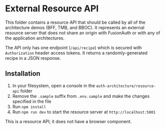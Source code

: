 # External Resource API

This folder contains a resource API that should be called by all of the architecture demos (BFF, TMB, and BBOC). It represents an external resource server that does not share an origin with FusionAuth or with any of the application architectures.

The API only has one endpoint (`/api/recipe`) which is secured with `Authorization` header access tokens. It returns a randomly-generated recipe in a JSON response.

## Installation

1. In your filesystem, open a console in the `auth-architecture/resource-api` folder
2. Remove the `.sample` suffix from `.env.sample` and make the changes specified in the file
3. Run `npm install`
4. Run `npm run dev` to start the resource server at `http://localhost:5001`

This is a resource API; it does not have a browser component.